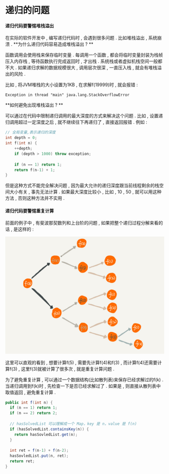 # 递归的问题

#### 递归代码要警惕堆栈溢出

在实际的软件开发中 , 编写递归代码时 , 会遇到很多问题 . 比如堆栈溢出 , 系统崩溃 . **为什么递归代码容易造成堆栈溢出 ? **

函数调用会使用栈来保存临时变量 . 每调用一个函数 , 都会将临时变量封装为栈帧压入内存栈 , 等待函数执行完成返回时 , 才出栈 . 系统栈或者虚拟机栈空间一般都不大 . 如果递归求解的数据规模很大 , 调用层次很深 , 一直压入栈 , 就会有堆栈溢出的风险 .

比如 , 将JVM堆栈的大小设置为1KB , 在求解f\(19999\)时 , 就会报错 :

```
Exception in thread "main" java.lang.StackOverflowError
```

**如何避免出现堆栈溢出 ? **

可以通过在代码中限制递归调用的最大深度的方式来解决这个问题 . 比如 , 设置递归调用超过一定深度之后 , 就不继续往下再递归了 , 直接返回报错 . 例如 :

```cpp
// 全局变量,表示递归的深度
int depth = 0;
int f(int n) {
    ++depth;
    if (depth > 1000) throw exception;

    if (n == 1) return 1;
    return f(n-1) + 1;
}
```

但是这种方式不能完全解决问题 , 因为最大允许的递归深度跟当前线程剩余的栈空间大小有关 , 事先无法计算 . 如果最大深度比较小 , 比如 , 10 , 50 , 就可以用这种方法 , 否则这种方法并不实用 .

#### 递归代码要警惕重复计算

前面的例子中 , 有斐波那契数列和上台阶的问题 , 如果把整个递归过程分解来看的话 , 是这样的 :

![](/assets/shangtaijie.png)

这里可以直观的看到 , 想要计算f\(5\) , 需要先计算f\(4\)和f\(3\) , 而计算f\(4\)还需要计算f\(3\) , 这里f\(3\)就被计算了很多次 , 就是重复计算问题 .

为了避免重复计算 , 可以通过一个数据结构\(比如散列表\)来保存已经求解过的f\(k\) . 当递归调用到f\(k\)时 , 先检查一下是否已经求解过了 . 如果是 , 则直接从散列表中取值返回 , 避免重复计算 . 

```java
public int f(int n) {
  if (n == 1) return 1;
  if (n == 2) return 2;
  
  // hasSolvedList 可以理解成一个 Map，key 是 n，value 是 f(n)
  if (hasSolvedList.containsKey(n)) {
    return hasSovledList.get(n);
  }
  
  int ret = f(n-1) + f(n-2);
  hasSovledList.put(n, ret);
  return ret;
}
```



